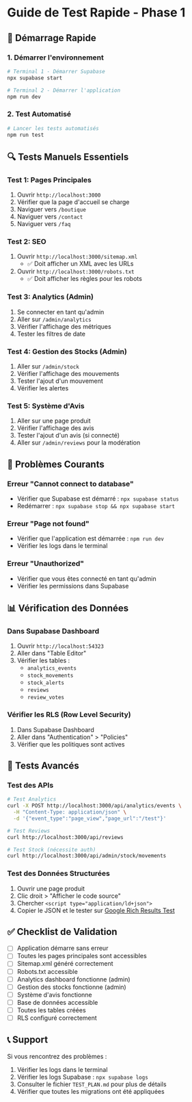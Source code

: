 # Guide de Test Rapide - Phase 1

## 🚀 Démarrage Rapide

### 1. Démarrer l'environnement
```bash
# Terminal 1 - Démarrer Supabase
npx supabase start

# Terminal 2 - Démarrer l'application
npm run dev
```

### 2. Test Automatisé
```bash
# Lancer les tests automatisés
npm run test
```

## 🔍 Tests Manuels Essentiels

### Test 1: Pages Principales
1. Ouvrir `http://localhost:3000`
2. Vérifier que la page d'accueil se charge
3. Naviguer vers `/boutique`
4. Naviguer vers `/contact`
5. Naviguer vers `/faq`

### Test 2: SEO
1. Ouvrir `http://localhost:3000/sitemap.xml`
   - ✅ Doit afficher un XML avec les URLs
2. Ouvrir `http://localhost:3000/robots.txt`
   - ✅ Doit afficher les règles pour les robots

### Test 3: Analytics (Admin)
1. Se connecter en tant qu'admin
2. Aller sur `/admin/analytics`
3. Vérifier l'affichage des métriques
4. Tester les filtres de date

### Test 4: Gestion des Stocks (Admin)
1. Aller sur `/admin/stock`
2. Vérifier l'affichage des mouvements
3. Tester l'ajout d'un mouvement
4. Vérifier les alertes

### Test 5: Système d'Avis
1. Aller sur une page produit
2. Vérifier l'affichage des avis
3. Tester l'ajout d'un avis (si connecté)
4. Aller sur `/admin/reviews` pour la modération

## 🐛 Problèmes Courants

### Erreur "Cannot connect to database"
- Vérifier que Supabase est démarré : `npx supabase status`
- Redémarrer : `npx supabase stop && npx supabase start`

### Erreur "Page not found"
- Vérifier que l'application est démarrée : `npm run dev`
- Vérifier les logs dans le terminal

### Erreur "Unauthorized"
- Vérifier que vous êtes connecté en tant qu'admin
- Vérifier les permissions dans Supabase

## 📊 Vérification des Données

### Dans Supabase Dashboard
1. Ouvrir `http://localhost:54323`
2. Aller dans "Table Editor"
3. Vérifier les tables :
   - `analytics_events`
   - `stock_movements`
   - `stock_alerts`
   - `reviews`
   - `review_votes`

### Vérifier les RLS (Row Level Security)
1. Dans Supabase Dashboard
2. Aller dans "Authentication" > "Policies"
3. Vérifier que les politiques sont actives

## 🎯 Tests Avancés

### Test des APIs
```bash
# Test Analytics
curl -X POST http://localhost:3000/api/analytics/events \
  -H "Content-Type: application/json" \
  -d '{"event_type":"page_view","page_url":"/test"}'

# Test Reviews
curl http://localhost:3000/api/reviews

# Test Stock (nécessite auth)
curl http://localhost:3000/api/admin/stock/movements
```

### Test des Données Structurées
1. Ouvrir une page produit
2. Clic droit > "Afficher le code source"
3. Chercher `<script type="application/ld+json">`
4. Copier le JSON et le tester sur [Google Rich Results Test](https://search.google.com/test/rich-results)

## ✅ Checklist de Validation

- [ ] Application démarre sans erreur
- [ ] Toutes les pages principales sont accessibles
- [ ] Sitemap.xml généré correctement
- [ ] Robots.txt accessible
- [ ] Analytics dashboard fonctionne (admin)
- [ ] Gestion des stocks fonctionne (admin)
- [ ] Système d'avis fonctionne
- [ ] Base de données accessible
- [ ] Toutes les tables créées
- [ ] RLS configuré correctement

## 📞 Support

Si vous rencontrez des problèmes :
1. Vérifier les logs dans le terminal
2. Vérifier les logs Supabase : `npx supabase logs`
3. Consulter le fichier `TEST_PLAN.md` pour plus de détails
4. Vérifier que toutes les migrations ont été appliquées 